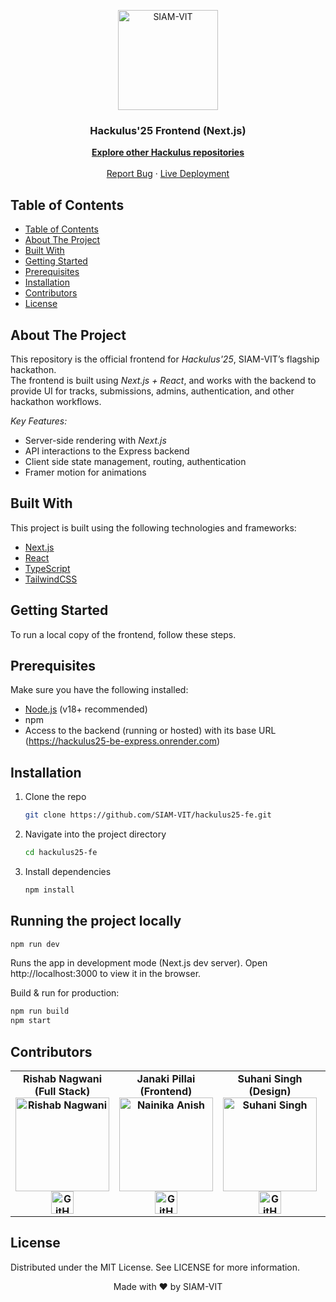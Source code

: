 <p align="center"><img src="https://imgur.com/Vp4LWt0.png" width=160 title="SIAM-VIT" alt="SIAM-VIT"></p>
<div align="center">
  <h3 align="center">Hackulus'25 Frontend (Next.js)</h3>

  <p align="center">
    <a href="https://github.com/orgs/SIAM-VIT/repositories?q=hackulus"><strong>Explore other Hackulus repositories</strong></a>
    <br />
    <br />
    <a href="https://github.com/SIAM-VIT/hackulus25-fe/issues">Report Bug</a>
    ·
    <a href="https://hackulus.siamvit.com">Live Deployment</a>
  </p>
</div>


## Table of Contents

- [Table of Contents](#table-of-contents)
- [About The Project](#about-the-project)
- [Built With](#built-with)
- [Getting Started](#getting-started)
- [Prerequisites](#prerequisites)
- [Installation](#installation)
- [Contributors](#contributors)
- [License](#license)


## About The Project

This repository is the official frontend for *Hackulus'25*, SIAM-VIT’s flagship hackathon.  
The frontend is built using *Next.js + React*, and works with the backend to provide UI for tracks, submissions, admins, authentication, and other hackathon workflows.

*Key Features:*

- Server-side rendering with *Next.js*  
- API interactions to the Express backend  
- Client side state management, routing, authentication  
- Framer motion for animations

## Built With

This project is built using the following technologies and frameworks:

- [Next.js](https://nextjs.org/)  
- [React](https://reactjs.org/)  
- [TypeScript](https://www.typescriptlang.org/)  
- [TailwindCSS](https://tailwindcss.com/)  

## Getting Started

To run a local copy of the frontend, follow these steps.

## Prerequisites

Make sure you have the following installed:

- [Node.js](https://nodejs.org/) (v18+ recommended)  
- npm  
- Access to the backend (running or hosted) with its base URL (https://hackulus25-be-express.onrender.com)  

## Installation

1. Clone the repo  
   ```sh
   git clone https://github.com/SIAM-VIT/hackulus25-fe.git

2. Navigate into the project directory
   ```sh
   cd hackulus25-fe

3. Install dependencies
   ```sh
   npm install

## Running the project locally

```sh
npm run dev
```

Runs the app in development mode (Next.js dev server).
Open http://localhost:3000 to view it in the browser.

Build & run for production:
```sh
npm run build
npm start
```


## Contributors


<table cellspacing="0" cellpadding="10" align="center">
  <tr align="center" style="font-weight: bold;">
    <td>
      <strong>Rishab Nagwani (Full Stack)</strong>
      <div>
        <img src="https://avatars.githubusercontent.com/rxshabN" width="150" height="150" alt="Rishab Nagwani">
      </div>
      <div>
        <a href="https://github.com/rxshabN">
          <img src="http://www.iconninja.com/files/241/825/211/round-collaboration-social-github-code-circle-network-icon.svg" width="36" height="36" alt="GitHub"/>
        </a>
      </div>
    </td>

    
   <td>
      <strong>Janaki Pillai (Frontend)</strong>
      <div>
        <img src="https://avatars.githubusercontent.com/jan-pr" width="150" height="150" alt="Nainika Anish">
      </div>
      <div>
        <a href="https://github.com/jan-pr">
          <img src="http://www.iconninja.com/files/241/825/211/round-collaboration-social-github-code-circle-network-icon.svg" width="36" height="36" alt="GitHub"/>
        </a>
      </div>
    </td>

   <td>
      <strong>Suhani Singh (Design)</strong>
      <div>
        <img src="https://avatars.githubusercontent.com/singhsuhanibaghel" width="150" height="150" alt="Suhani Singh">
      </div>
      <div>
        <a href="https://github.com/singhsuhanibaghel">
          <img src="http://www.iconninja.com/files/241/825/211/round-collaboration-social-github-code-circle-network-icon.svg" width="36" height="36" alt="GitHub"/>
        </a>
      </div>
    </td>

   <td>
      <strong>Nainika Anish (Design)</strong>
      <div>
        <img src="https://avatars.githubusercontent.com/nainika1105" width="150" height="150" alt="Nainika Anish">
      </div>
      <div>
        <a href="https://github.com/nainika1105">
          <img src="http://www.iconninja.com/files/241/825/211/round-collaboration-social-github-code-circle-network-icon.svg" width="36" height="36" alt="GitHub"/>
        </a>
      </div>
    </td>

   <td>
      <strong>Ruhi Adke (Design)</strong>
      <div>
        <img src="https://avatars.githubusercontent.com/ruhiadke" width="150" height="150" alt="Ruhi Adke">
      </div>
      <div>
        <a href="https://github.com/ruhiadke">
          <img src="http://www.iconninja.com/files/241/825/211/round-collaboration-social-github-code-circle-network-icon.svg" width="36" height="36" alt="GitHub"/>
        </a>
      </div>
    </td>
  </tr>
</table>


## License

Distributed under the MIT License. See LICENSE for more information.

<p align="center">Made with ❤ by SIAM-VIT</p>
